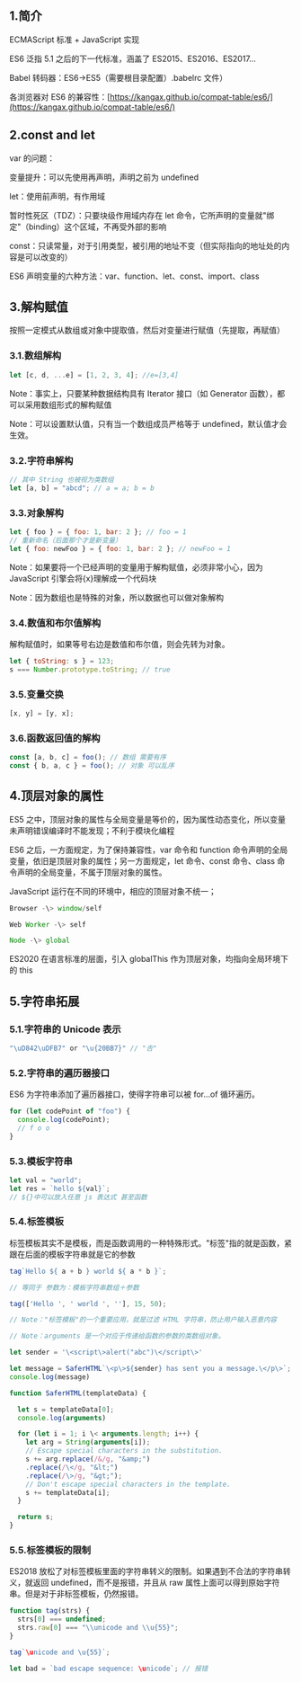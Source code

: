 ## 1.简介

ECMAScript 标准 + JavaScript 实现

ES6 泛指 5.1 之后的下一代标准，涵盖了 ES2015、ES2016、ES2017…

Babel 转码器：ES6-\>ES5（需要根目录配置）.babelrc 文件）

各浏览器对 ES6 的兼容性：[https://kangax.github.io/compat-table/es6/](https://kangax.github.io/compat-table/es6/)

## 2.const and let

var 的问题：

变量提升：可以先使用再声明，声明之前为 undefined

let：使用前声明，有作用域

暂时性死区（TDZ）：只要块级作用域内存在 let 命令，它所声明的变量就"绑定"（binding）这个区域，不再受外部的影响

const：只读常量，对于引用类型，被引用的地址不变（但实际指向的地址处的内容是可以改变的）

ES6 声明变量的六种方法：var、function、let、const、import、class

## 3.解构赋值

按照一定模式从数组或对象中提取值，然后对变量进行赋值（先提取，再赋值）

### 3.1.数组解构

```js
let [c, d, ...e] = [1, 2, 3, 4]; //e=[3,4]
```

Note：事实上，只要某种数据结构具有 Iterator 接口（如 Generator 函数），都可以采用数组形式的解构赋值

Note：可以设置默认值，只有当一个数组成员严格等于 undefined，默认值才会生效。

### 3.2.字符串解构

```js
// 其中 String 也被视为类数组
let [a, b] = "abcd"; // a = a; b = b
```

### 3.3.对象解构

```js
let { foo } = { foo: 1, bar: 2 }; // foo = 1
// 重新命名（后面那个才是新变量）
let { foo: newFoo } = { foo: 1, bar: 2 }; // newFoo = 1
```

Note：如果要将一个已经声明的变量用于解构赋值，必须非常小心，因为 JavaScript 引擎会将{x}理解成一个代码块

Note：因为数组也是特殊的对象，所以数据也可以做对象解构

### 3.4.数值和布尔值解构

解构赋值时，如果等号右边是数值和布尔值，则会先转为对象。

```js
let { toString: s } = 123;
s === Number.prototype.toString; // true
```

### 3.5.变量交换

```js
[x, y] = [y, x];
```

### 3.6.函数返回值的解构

```js
const [a, b, c] = foo(); // 数组 需要有序
const { b, a, c } = foo(); // 对象 可以乱序
```

## 4.顶层对象的属性

ES5 之中，顶层对象的属性与全局变量是等价的，因为属性动态变化，所以变量未声明错误编译时不能发现；不利于模块化编程

ES6 之后，一方面规定，为了保持兼容性，var 命令和 function 命令声明的全局变量，依旧是顶层对象的属性；另一方面规定，let 命令、const 命令、class 命令声明的全局变量，不属于顶层对象的属性。

JavaScript 运行在不同的环境中，相应的顶层对象不统一；

```js
Browser -\> window/self

Web Worker -\> self

Node -\> global
```

ES2020 在语言标准的层面，引入 globalThis 作为顶层对象，均指向全局环境下的 this

## 5.字符串拓展

### 5.1.字符串的 Unicode 表示

```js
"\uD842\uDFB7" or "\u{20BB7}" // "𠮷"
```

### 5.2.字符串的遍历器接口

ES6 为字符串添加了遍历器接口，使得字符串可以被 for...of 循环遍历。

```js
for (let codePoint of "foo") {
  console.log(codePoint);
  // f o o
}
```

### 5.3.模板字符串

```js
let val = "world";
let res = `hello ${val}`;
// ${}中可以放入任意 js 表达式 甚至函数
```

### 5.4.标签模板

标签模板其实不是模板，而是函数调用的一种特殊形式。"标签"指的就是函数，紧跟在后面的模板字符串就是它的参数

```js
tag`Hello ${ a + b } world ${ a * b }`;

// 等同于 参数为：模板字符串数组＋参数

tag(['Hello ', ' world ', ''], 15, 50);

// Note："标签模板"的一个重要应用，就是过滤 HTML 字符串，防止用户输入恶意内容

// Note：arguments 是一个对应于传递给函数的参数的类数组对象。

let sender = '\<script\>alert("abc")\</script\>'

let message = SaferHTML`\<p\>${sender} has sent you a message.\</p\>`;
console.log(message)

function SaferHTML(templateData) {

  let s = templateData[0];
  console.log(arguments)

  for (let i = 1; i \< arguments.length; i++) {
    let arg = String(arguments[i]);
    // Escape special characters in the substitution.
    s += arg.replace(/&/g, "&amp;")
    .replace(/\</g, "&lt;")
    .replace(/\>/g, "&gt;");
    // Don't escape special characters in the template.
    s += templateData[i];
  }

  return s;
}
```

### 5.5.标签模板的限制

ES2018 放松了对标签模板里面的字符串转义的限制。如果遇到不合法的字符串转义，就返回 undefined，而不是报错，并且从 raw 属性上面可以得到原始字符串。但是对于非标签模板，仍然报错。

```js
function tag(strs) {
  strs[0] === undefined;
  strs.raw[0] === "\\unicode and \\u{55}";
}

tag`\unicode and \u{55}`;

let bad = `bad escape sequence: \unicode`; // 报错
```
